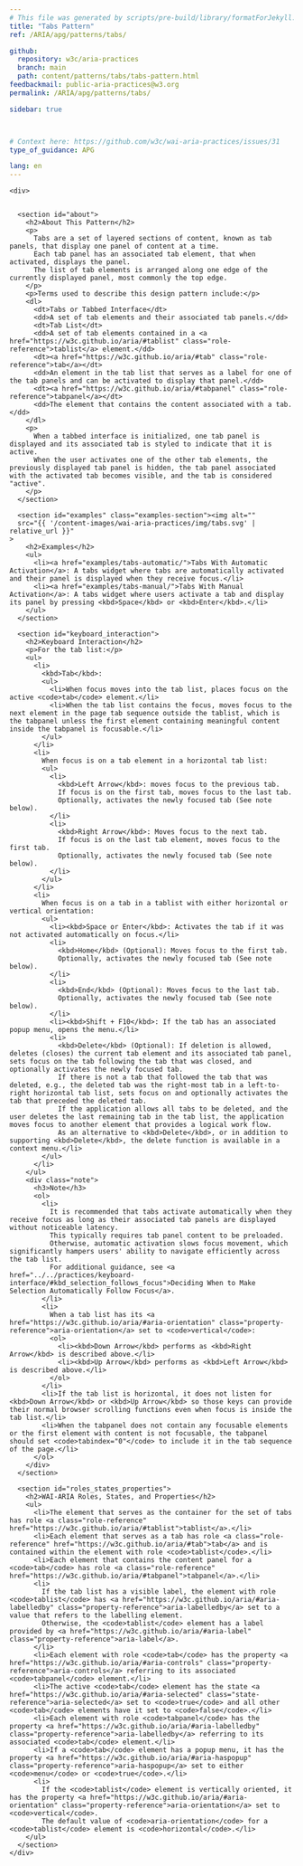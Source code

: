 ```yaml
---
# This file was generated by scripts/pre-build/library/formatForJekyll.js
title: "Tabs Pattern"
ref: /ARIA/apg/patterns/tabs/

github:
  repository: w3c/aria-practices
  branch: main
  path: content/patterns/tabs/tabs-pattern.html
feedbackmail: public-aria-practices@w3.org
permalink: /ARIA/apg/patterns/tabs/

sidebar: true



# Context here: https://github.com/w3c/wai-aria-practices/issues/31
type_of_guidance: APG

lang: en
---
```

<meta charset="UTF-8" />
<meta content="width=device-width, initial-scale=1.0" name="viewport" />
<title>Tabs Pattern</title>

<script src="../../../../content-assets/wai-aria-practices/shared/js/highlight.pack.js"></script>
<script src="../../../../content-assets/wai-aria-practices/shared/js/app.js"></script>
<script src="../../../../content-assets/wai-aria-practices/shared/js/skipto.js"></script>


<link 
  rel="stylesheet"
  href="{{ '/content-assets/wai-aria-practices/styles.css' | relative_url }}"
>
<!-- Code highlighting styles -->
<link 
  rel="stylesheet"
  href="{{ '/content-assets/wai-aria-practices/shared/css/github.css' | relative_url }}"
>

<script>
const addBodyClass = undefined;
const enableSidebar = true;
if (addBodyClass) document.body.classList.add(addBodyClass);
if (enableSidebar) document.body.classList.add('has-sidebar');
</script>
    

<script>
    const parentPage = window.location.pathname.match(
      /\/(patterns|practices)\//
    )?.[1];
    if (parentPage) {
      const parentHref = 'a[href*="' + parentPage + '"]';
      document.querySelector(parentHref).classList.add('active');
    }
  </script>
<div>

    <div>
      

      <section id="about">
        <h2>About This Pattern</h2>
        <p>
          Tabs are a set of layered sections of content, known as tab panels, that display one panel of content at a time.
          Each tab panel has an associated tab element, that when activated, displays the panel.
          The list of tab elements is arranged along one edge of the currently displayed panel, most commonly the top edge.
        </p>
        <p>Terms used to describe this design pattern include:</p>
        <dl>
          <dt>Tabs or Tabbed Interface</dt>
          <dd>A set of tab elements and their associated tab panels.</dd>
          <dt>Tab List</dt>
          <dd>A set of tab elements contained in a <a href="https://w3c.github.io/aria/#tablist" class="role-reference">tablist</a> element.</dd>
          <dt><a href="https://w3c.github.io/aria/#tab" class="role-reference">tab</a></dt>
          <dd>An element in the tab list that serves as a label for one of the tab panels and can be activated to display that panel.</dd>
          <dt><a href="https://w3c.github.io/aria/#tabpanel" class="role-reference">tabpanel</a></dt>
          <dd>The element that contains the content associated with a tab.</dd>
        </dl>
        <p>
          When a tabbed interface is initialized, one tab panel is displayed and its associated tab is styled to indicate that it is active.
          When the user activates one of the other tab elements, the previously displayed tab panel is hidden, the tab panel associated with the activated tab becomes visible, and the tab is considered "active".
        </p>
      </section>

      <section id="examples" class="examples-section"><img alt="" 
      src="{{ '/content-images/wai-aria-practices/img/tabs.svg' | relative_url }}"
    >
        <h2>Examples</h2>
        <ul>
          <li><a href="examples/tabs-automatic/">Tabs With Automatic Activation</a>: A tabs widget where tabs are automatically activated and their panel is displayed when they receive focus.</li>
          <li><a href="examples/tabs-manual/">Tabs With Manual Activation</a>: A tabs widget where users activate a tab and display its panel by pressing <kbd>Space</kbd> or <kbd>Enter</kbd>.</li>
        </ul>
      </section>

      <section id="keyboard_interaction">
        <h2>Keyboard Interaction</h2>
        <p>For the tab list:</p>
        <ul>
          <li>
            <kbd>Tab</kbd>:
            <ul>
              <li>When focus moves into the tab list, places focus on the active <code>tab</code> element.</li>
              <li>When the tab list contains the focus, moves focus to the next element in the page tab sequence outside the tablist, which is the tabpanel unless the first element containing meaningful content inside the tabpanel is focusable.</li>
            </ul>
          </li>
          <li>
            When focus is on a tab element in a horizontal tab list:
            <ul>
              <li>
                <kbd>Left Arrow</kbd>: moves focus to the previous tab.
                If focus is on the first tab, moves focus to the last tab.
                Optionally, activates the newly focused tab (See note below).
              </li>
              <li>
                <kbd>Right Arrow</kbd>: Moves focus to the next tab.
                If focus is on the last tab element, moves focus to the first tab.
                Optionally, activates the newly focused tab (See note below).
              </li>
            </ul>
          </li>
          <li>
            When focus is on a tab in a tablist with either horizontal or vertical orientation:
            <ul>
              <li><kbd>Space or Enter</kbd>: Activates the tab if it was not activated automatically on focus.</li>
              <li>
                <kbd>Home</kbd> (Optional): Moves focus to the first tab.
                Optionally, activates the newly focused tab (See note below).
              </li>
              <li>
                <kbd>End</kbd> (Optional): Moves focus to the last tab.
                Optionally, activates the newly focused tab (See note below).
              </li>
              <li><kbd>Shift + F10</kbd>: If the tab has an associated popup menu, opens the menu.</li>
              <li>
                <kbd>Delete</kbd> (Optional): If deletion is allowed, deletes (closes) the current tab element and its associated tab panel, sets focus on the tab following the tab that was closed, and optionally activates the newly focused tab.
                If there is not a tab that followed the tab that was deleted, e.g., the deleted tab was the right-most tab in a left-to-right horizontal tab list, sets focus on and optionally activates the tab that preceded the deleted tab.
                If the application allows all tabs to be deleted, and the user deletes the last remaining tab in the tab list, the application moves focus to another element that provides a logical work flow.
                As an alternative to <kbd>Delete</kbd>, or in addition to supporting <kbd>Delete</kbd>, the delete function is available in a context menu.</li>
            </ul>
          </li>
        </ul>
        <div class="note">
          <h3>Note</h3>
          <ol>
            <li>
              It is recommended that tabs activate automatically when they receive focus as long as their associated tab panels are displayed without noticeable latency.
              This typically requires tab panel content to be preloaded.
              Otherwise, automatic activation slows focus movement, which significantly hampers users' ability to navigate efficiently across the tab list.
              For additional guidance, see <a href="../../practices/keyboard-interface/#kbd_selection_follows_focus">Deciding When to Make Selection Automatically Follow Focus</a>.
            </li>
            <li>
              When a tab list has its <a href="https://w3c.github.io/aria/#aria-orientation" class="property-reference">aria-orientation</a> set to <code>vertical</code>:
              <ol>
                <li><kbd>Down Arrow</kbd> performs as <kbd>Right Arrow</kbd> is described above.</li>
                <li><kbd>Up Arrow</kbd> performs as <kbd>Left Arrow</kbd> is described above.</li>
              </ol>
            </li>
            <li>If the tab list is horizontal, it does not listen for <kbd>Down Arrow</kbd> or <kbd>Up Arrow</kbd> so those keys can provide their normal browser scrolling functions even when focus is inside the tab list.</li>
            <li>When the tabpanel does not contain any focusable elements or the first element with content is not focusable, the tabpanel should set <code>tabindex="0"</code> to include it in the tab sequence of the page.</li>
          </ol>
        </div>
      </section>

      <section id="roles_states_properties">
        <h2>WAI-ARIA Roles, States, and Properties</h2>
        <ul>
          <li>The element that serves as the container for the set of tabs has role <a class="role-reference" href="https://w3c.github.io/aria/#tablist">tablist</a>.</li>
          <li>Each element that serves as a tab has role <a class="role-reference" href="https://w3c.github.io/aria/#tab">tab</a> and is contained within the element with role <code>tablist</code>.</li>
          <li>Each element that contains the content panel for a <code>tab</code> has role <a class="role-reference" href="https://w3c.github.io/aria/#tabpanel">tabpanel</a>.</li>
          <li>
            If the tab list has a visible label, the element with role <code>tablist</code> has <a href="https://w3c.github.io/aria/#aria-labelledby" class="property-reference">aria-labelledby</a> set to a value that refers to the labelling element.
            Otherwise, the <code>tablist</code> element has a label provided by <a href="https://w3c.github.io/aria/#aria-label" class="property-reference">aria-label</a>.
          </li>
          <li>Each element with role <code>tab</code> has the property <a href="https://w3c.github.io/aria/#aria-controls" class="property-reference">aria-controls</a> referring to its associated <code>tabpanel</code> element.</li>
          <li>The active <code>tab</code> element has the state <a href="https://w3c.github.io/aria/#aria-selected" class="state-reference">aria-selected</a> set to <code>true</code> and all other <code>tab</code> elements have it set to <code>false</code>.</li>
          <li>Each element with role <code>tabpanel</code> has the property <a href="https://w3c.github.io/aria/#aria-labelledby" class="property-reference">aria-labelledby</a> referring to its associated <code>tab</code> element.</li>
          <li>If a <code>tab</code> element has a popup menu, it has the property <a href="https://w3c.github.io/aria/#aria-haspopup" class="property-reference">aria-haspopup</a> set to either <code>menu</code> or <code>true</code>.</li>
          <li>
            If the <code>tablist</code> element is vertically oriented, it has the property <a href="https://w3c.github.io/aria/#aria-orientation" class="property-reference">aria-orientation</a> set to <code>vertical</code>.
            The default value of <code>aria-orientation</code> for a <code>tablist</code> element is <code>horizontal</code>.</li>
        </ul>
      </section>
    </div>
  
</div>
<script 
  src="{{ '/content-assets/wai-aria-practices/shared/js/skipto.js' | relative_url }}"
></script>
